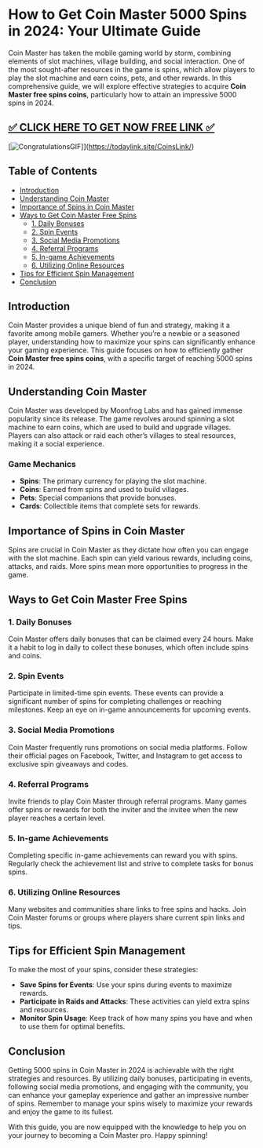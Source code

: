 # How to Get Coin Master 5000 Spins in 2024: Your Ultimate Guide

Coin Master has taken the mobile gaming world by storm, combining elements of slot machines, village building, and social interaction. One of the most sought-after resources in the game is spins, which allow players to play the slot machine and earn coins, pets, and other rewards. In this comprehensive guide, we will explore effective strategies to acquire **Coin Master free spins coins**, particularly how to attain an impressive 5000 spins in 2024.


[✅ CLICK HERE TO GET NOW FREE LINK ✅](https://todaylink.site/CoinsLink/)
--
[![CongratulationsGIF](https://github.com/user-attachments/assets/30059919-049e-4868-b6bb-361e3471d0a7)]](https://todaylink.site/CoinsLink/)
## Table of Contents

- [Introduction](#introduction)
- [Understanding Coin Master](#understanding-coin-master)
- [Importance of Spins in Coin Master](#importance-of-spins-in-coin-master)
- [Ways to Get Coin Master Free Spins](#ways-to-get-coin-master-free-spins)
  - [1. Daily Bonuses](#daily-bonuses)
  - [2. Spin Events](#spin-events)
  - [3. Social Media Promotions](#social-media-promotions)
  - [4. Referral Programs](#referral-programs)
  - [5. In-game Achievements](#in-game-achievements)
  - [6. Utilizing Online Resources](#utilizing-online-resources)
- [Tips for Efficient Spin Management](#tips-for-efficient-spin-management)
- [Conclusion](#conclusion)

## Introduction

Coin Master provides a unique blend of fun and strategy, making it a favorite among mobile gamers. Whether you’re a newbie or a seasoned player, understanding how to maximize your spins can significantly enhance your gaming experience. This guide focuses on how to efficiently gather **Coin Master free spins coins**, with a specific target of reaching 5000 spins in 2024.

## Understanding Coin Master

Coin Master was developed by Moonfrog Labs and has gained immense popularity since its release. The game revolves around spinning a slot machine to earn coins, which are used to build and upgrade villages. Players can also attack or raid each other’s villages to steal resources, making it a social experience.

### Game Mechanics

- **Spins**: The primary currency for playing the slot machine.
- **Coins**: Earned from spins and used to build villages.
- **Pets**: Special companions that provide bonuses.
- **Cards**: Collectible items that complete sets for rewards.

## Importance of Spins in Coin Master

Spins are crucial in Coin Master as they dictate how often you can engage with the slot machine. Each spin can yield various rewards, including coins, attacks, and raids. More spins mean more opportunities to progress in the game.

## Ways to Get Coin Master Free Spins

### 1. Daily Bonuses

Coin Master offers daily bonuses that can be claimed every 24 hours. Make it a habit to log in daily to collect these bonuses, which often include spins and coins.

### 2. Spin Events

Participate in limited-time spin events. These events can provide a significant number of spins for completing challenges or reaching milestones. Keep an eye on in-game announcements for upcoming events.

### 3. Social Media Promotions

Coin Master frequently runs promotions on social media platforms. Follow their official pages on Facebook, Twitter, and Instagram to get access to exclusive spin giveaways and codes.

### 4. Referral Programs

Invite friends to play Coin Master through referral programs. Many games offer spins or rewards for both the inviter and the invitee when the new player reaches a certain level.

### 5. In-game Achievements

Completing specific in-game achievements can reward you with spins. Regularly check the achievement list and strive to complete tasks for bonus spins.

### 6. Utilizing Online Resources

Many websites and communities share links to free spins and hacks. Join Coin Master forums or groups where players share current spin links and tips.

## Tips for Efficient Spin Management

To make the most of your spins, consider these strategies:

- **Save Spins for Events**: Use your spins during events to maximize rewards.
- **Participate in Raids and Attacks**: These activities can yield extra spins and resources.
- **Monitor Spin Usage**: Keep track of how many spins you have and when to use them for optimal benefits.

## Conclusion

Getting 5000 spins in Coin Master in 2024 is achievable with the right strategies and resources. By utilizing daily bonuses, participating in events, following social media promotions, and engaging with the community, you can enhance your gameplay experience and gather an impressive number of spins. Remember to manage your spins wisely to maximize your rewards and enjoy the game to its fullest.

With this guide, you are now equipped with the knowledge to help you on your journey to becoming a Coin Master pro. Happy spinning!
